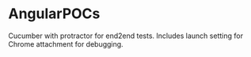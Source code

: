 # AngularPOCs

Cucumber with protractor for end2end tests.
Includes launch setting for Chrome attachment for debugging.
